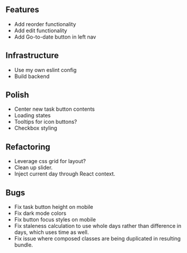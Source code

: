 ## Features

- Add reorder functionality
- Add edit functionality
- Add Go-to-date button in left nav

## Infrastructure

- Use my own eslint config
- Build backend

## Polish

- Center new task button contents
- Loading states
- Tooltips for icon buttons?
- Checkbox styling

## Refactoring

- Leverage css grid for layout?
- Clean up slider.
- Inject current day through React context.

## Bugs

- Fix task button height on mobile
- Fix dark mode colors
- Fix button focus styles on mobile
- Fix staleness calculation to use whole days rather than difference in days,
  which uses time as well.
- Fix issue where composed classes are being duplicated in resulting bundle.
